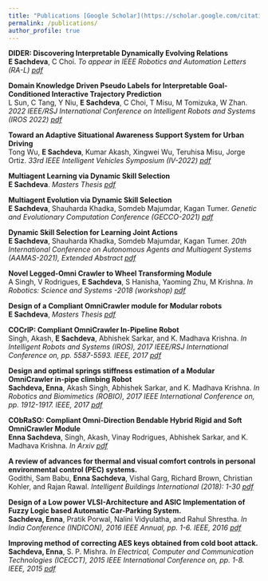 ```yaml
---
title: "Publications [Google Scholar](https://scholar.google.com/citations?user=QIZZA0oAAAAJhl=enoi=ao)"
permalink: /publications/
author_profile: true
---
```

<b> DIDER: Discovering Interpretable Dynamically Evolving Relations </b> <br>
<b>E Sachdeva</b>, C Choi.
<i>To appear in IEEE Robotics and Automation Letters (RA-L) [pdf](https://arxiv.org/pdf/2203.15112.pdf) </i>

<b> Domain Knowledge Driven Pseudo Labels for Interpretable Goal-Conditioned Interactive Trajectory Prediction </b> <br>
L Sun, C Tang, Y Niu, <b>E Sachdeva</b>, C Choi, T Misu, M Tomizuka, W Zhan.
<i>2022 IEEE/RSJ International Conference on Intelligent Robots and Systems (IROS 2022) [pdf](https://arxiv.org/pdf/2203.15112.pdf) </i>

<b> Toward an Adaptive Situational Awareness Support System for Urban Driving </b> <br>
Tong Wu, <b>E Sachdeva</b>, Kumar Akash, Xingwei Wu, Teruhisa Misu, Jorge Ortiz.
<i>33rd IEEE Intelligent Vehicles Symposium (IV-2022) [pdf](https://ieeexplore.ieee.org/abstract/document/9827205) </i>

<b> Multiagent Learning via Dynamic Skill Selection </b> <br>
<b>E Sachdeva</b>.
<i>Masters Thesis [pdf](https://ir.library.oregonstate.edu/downloads/gq67jz60h?locale=en) </i>

<b> Multiagent Evolution via Dynamic Skill Selection </b> <br>
<b>E Sachdeva</b>, Shauharda Khadka, Somdeb Majumdar, Kagan Tumer.
<i> Genetic and Evolutionary Computation Conference (GECCO-2021) [pdf](https://dl.acm.org/doi/10.1145/3449639.3459387)</i>

<b> Dynamic Skill Selection for Learning Joint Actions </b> <br>
<b>E Sachdeva</b>, Shauharda Khadka, Somdeb Majumdar, Kagan Tumer.
<i>20th International Conference on Autonomous Agents and Multiagent Systems (AAMAS-2021), Extended Abstract [pdf](http://www.ifaamas.org/Proceedings/aamas2021/pdfs/p1637.pdf) </i>


<b> Novel Legged-Omni Crawler to Wheel Transforming Module </b> <br>
A Singh, V Rodrigues, <b>E Sachdeva</b>, S Hanisha, Yaoming Zhu, M Krishna.
<i>In Robotics: Science and Systems -2018 (workshop) [pdf](https://arxiv.org/pdf/1806.00765.pdf) </i>


<b> Design of a Compliant OmniCrawler module for Modular robots </b> <br>
<b>E Sachdeva</b>,
<i>Masters Thesis [pdf](https://www.google.com/url?sa=t&rct=j&q=&esrc=s&source=web&cd=&cad=rja&uact=8&ved=2ahUKEwi_puvLqNLuAhUFrp4KHTg-BwAQFjAAegQIAxAC&url=http%3A%2F%2Fweb2py.iiit.ac.in%2Fresearch_centres%2Fpublications%2Fdownload%2Fmastersthesis.pdf.8500de55f6080e24.6d61696e2e706466.pdf&usg=AOvVaw124iKWYTP-f_KY_OKCL4V4) </i>

<b>COCrIP: Compliant OmniCrawler In-Pipeline Robot</b> <br>
Singh, Akash, <b>E Sachdeva</b>, Abhishek Sarkar, and K. Madhava Krishna. <i> In Intelligent Robots and Systems (IROS), 2017 IEEE/RSJ International Conference on, pp. 5587-5593. IEEE, 2017 [pdf](https://ieeexplore.ieee.org/document/8206446) </i>

<b>Design and optimal springs stiffness estimation of a Modular OmniCrawler in-pipe climbing Robot </b> <br> <b>Sachdeva, Enna</b>, Akash Singh, Abhishek Sarkar, and K. Madhava Krishna. <i> In Robotics and Biomimetics (ROBIO), 2017 IEEE International Conference on, pp. 1912-1917. IEEE, 2017 [pdf](https://ieeexplore.ieee.org/document/8324698)</i>

<b>CObRaSO: Compliant Omni-Direction Bendable Hybrid Rigid and Soft OmniCrawler Module</b> <br> <b>Enna Sachdeva</b>, Singh, Akash, Vinay Rodrigues, Abhishek Sarkar, and K. Madhava Krishna.
<i>In Arxiv [pdf](https://arxiv.org/abs/1709.10452) </i>

<b>A review of advances for thermal and visual comfort controls in personal environmental control (PEC) systems. </b><br>
Godithi, Sam Babu, <b>Enna Sachdeva</b>, Vishal Garg, Richard Brown, Christian Kohler, and Rajan Rawal.
<i>Intelligent Buildings International (2018): 1-30 [pdf](https://www.tandfonline.com/doi/abs/10.1080/17508975.2018.1543179)</i>


<b>Design of a Low power VLSI-Architecture and ASIC Implementation of Fuzzy Logic based Automatic Car-Parking System. </b><br>
<b>Sachdeva, Enna</b>, Pratik Porwal, Nalini Vidyulatha, and Rahul Shrestha. <i>In India Conference (INDICON), 2016 IEEE Annual, pp. 1-6. IEEE, 2016 [pdf](https://ieeexplore.ieee.org/document/7839149)</i>

<b>Improving method of correcting AES keys obtained from cold boot attack. </b><br>
<b>Sachdeva, Enna</b>, S. P. Mishra. <i>In Electrical, Computer and Communication Technologies (ICECCT), 2015 IEEE International Conference on, pp. 1-8. IEEE, 2015 [pdf](https://ieeexplore.ieee.org/document/7226024)</i>




